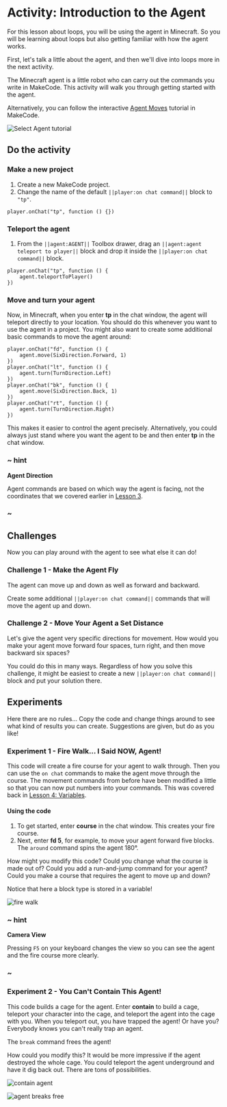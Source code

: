 # Activity: Introduction to the Agent

For this lesson about loops, you will be using the agent in Minecraft. So you will be learning about loops but also getting familiar with how the agent works.

First, let's talk a little about the agent, and then we'll dive into loops more in the next activity.

The Minecraft agent is a little robot who can carry out the commands you write in MakeCode. This activity will walk you through getting started with the agent.

Alternatively, you can follow the interactive [Agent Moves](/tutorials/agent-moves) tutorial in MakeCode.

![Select Agent tutorial](/static/courses/csintro/iteration/select-tutorial.jpg)

## Do the activity

### Make a new project

1. Create a new MakeCode project.
2. Change the name of the default `||player:on chat command||` block to `"tp"`.

```blocks
player.onChat("tp", function () {})
```

### Teleport the agent

1. From the `||agent:AGENT||` Toolbox drawer, drag an `||agent:agent teleport to player||` block and drop it inside the `||player:on chat command||` block.

```blocks
player.onChat("tp", function () {
    agent.teleportToPlayer()
})
```

### Move and turn your agent

Now, in Minecraft, when you enter **tp** in the chat window, the agent will teleport directly to your location. You should do this whenever you want to use the agent in a project. You might also want to create some additional basic commands to move the agent around:

```blocks
player.onChat("fd", function () {
    agent.move(SixDirection.Forward, 1)
})
player.onChat("lt", function () {
    agent.turn(TurnDirection.Left)
})
player.onChat("bk", function () {
    agent.move(SixDirection.Back, 1)
})
player.onChat("rt", function () {
    agent.turn(TurnDirection.Right)
})
```

This makes it easier to control the agent precisely. Alternatively, you could always just stand where you want the agent to be and then enter **tp** in the chat window.

### ~ hint

**Agent Direction**

Agent commands are based on which way the agent is facing, not the coordinates that we covered earlier in [Lesson 3](/courses/csintro/coordinates).

### ~

## Challenges

Now you can play around with the agent to see what else it can do!

### Challenge 1 - Make the Agent Fly

The agent can move up and down as well as forward and backward.

Create some additional `||player:on chat command||` commands that will move the agent up and down.

### Challenge 2 - Move Your Agent a Set Distance

Let's give the agent very specific directions for movement. How would you make your agent move forward four spaces, turn right, and then move backward six spaces?

You could do this in many ways. Regardless of how you solve this challenge, it might be easiest to create a new `||player:on chat command||` block and put your solution there.

## Experiments

Here there are no rules... Copy the code and change things around to see what kind of results you can create. Suggestions are given, but do as you like!

### Experiment 1 - Fire Walk... I Said NOW, Agent!

This code will create a fire course for your agent to walk through. Then you can use the `on chat` commands to make the agent move through the course. The movement commands from before have been modified a little so that you can now put numbers into your commands. This was covered back in [Lesson 4: Variables](/courses/csintro/variables).

#### Using the code

1. To get started, enter **course** in the chat window. This creates your fire course.
2. Next, enter **fd 5**, for example, to move your agent forward five blocks. The `around` command spins the agent 180°.

How might you modify this code? Could you change what the course is made out of? Could you add a run-and-jump command for your agent? Could you make a course that requires the agent to move up and down?

Notice that here a block type is stored in a variable!

![fire walk](/static/courses/csintro/iteration/exp-fire-walk-1.jpg)

### ~ hint

**Camera View**

Pressing `F5` on your keyboard changes the view so you can see the agent and the fire course more clearly.

### ~

### Experiment 2 - You Can't Contain This Agent!

This code builds a cage for the agent. Enter **contain** to build a cage, teleport your character into the cage, and teleport the agent into the cage with you. When you teleport out, you have trapped the agent! Or have you? Everybody knows you can't really trap an agent.

The `break` command frees the agent!

How could you modify this? It would be more impressive if the agent destroyed the whole cage. You could teleport the agent underground and have it dig back out. There are tons of possibilities.

![contain agent](/static/courses/csintro/iteration/exp-contain-agent-1.jpg)

![agent breaks free](/static/courses/csintro/iteration/exp-contain-agent-2.jpg)